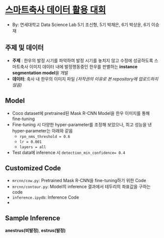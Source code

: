 # [스마트축사 데이터 활용 대회](http://aifactory.space/competition/detail/1952)
- By: 연세대학교 Data Science Lab 5기 조신형, 5기 박채은, 6기 박상윤, 6기 이승재

## 주제 및 데이터
- **주제** : 한우의 발정 시기를 파악하여 발정 시기를 놓치지 않고 수정에 성공하도록 스마트축사 이미지 데이터 내에 발정행동중인 한우를 판별하는 **instance segmentation model**을 개발
- **데이터**: 축사 내 한우의 이미지 파일 *(저작권의 이유로 본 repository에 업로드하지 않음)*

## Model 
- Coco dataset에 pretrained된 Mask R-CNN Model을 한우 이미지를 통해 fine-tuning
- Fine-tuning 시 다양한 hyper-parameter를 조정해 보았으나, 최고 성능을 낸 hyper-parameter는 아래와 같음
    - ```rpn_nms_threshold = 0.6```
    - ```lr = 0.001```
    - ```layers = all```
- Test data에 inference 시 ```detection_min_confidence= 0.4```

## Customized Code
- ```mrcnn/cow.py```: Pretrained Mask R-CNN을 fine-tuning하기 위한 Code
- ```mrcnn/contour.py```: Model의 inference 결과에서 테두리의 좌표값을 구하는 code
- ```inference.ipydb```: Inference Code
- 
## Sample Inference
**anestrus(비발정)**, **estrus(발정)**





